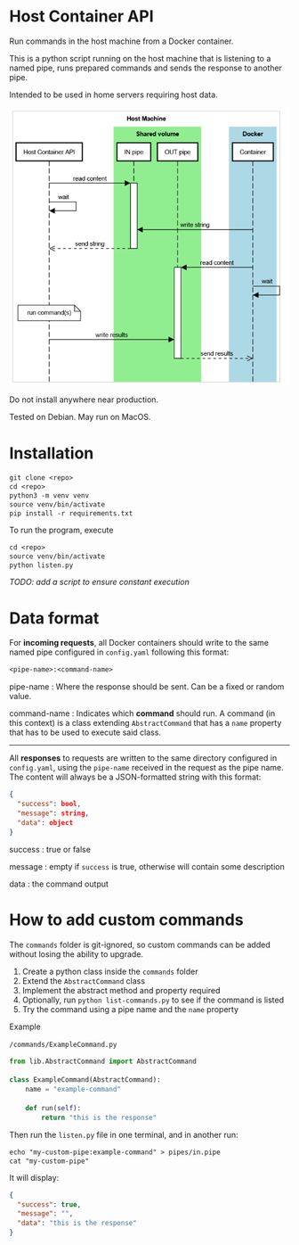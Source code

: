 # Host Container API

Run commands in the host machine from a Docker container.

This is a python script running on the host machine that is listening to a named pipe,
runs prepared commands and sends the response to another pipe. 

Intended to be used in home servers requiring host data.

![Sequence diagram](resources/diagram.png "Sequence diagram")

Do not install anywhere near production.

Tested on Debian. May run on MacOS.

# Installation

```shell
git clone <repo>
cd <repo>
python3 -m venv venv
source venv/bin/activate
pip install -r requirements.txt
```

To run the program, execute
```shell
cd <repo>
source venv/bin/activate
python listen.py
```

*TODO: add a script to ensure constant execution*

# Data format

For **incoming requests**, all Docker containers should write to the same named pipe
configured in `config.yaml` following this format:

```txt
<pipe-name>:<command-name>
```

pipe-name
: Where the response should be sent. Can be a fixed or random value.

command-name
: Indicates which **command** should run. A command (in this context)
is a class extending `AbstractCommand` that has a `name`
property that has to be used to execute said class.

---

All **responses** to requests are written to the same directory configured in
`config.yaml`, using the `pipe-name` received in the request as the pipe name.
The content will always be a JSON-formatted string with this format:

```json
{
  "success": bool,
  "message": string,
  "data": object
}
```

success
: true or false

message
: empty if `success` is true, otherwise will contain some description

data
: the command output

# How to add custom commands
The `commands` folder is git-ignored, so custom commands can be added without
losing the ability to upgrade.

1. Create a python class inside the `commands` folder
2. Extend the `AbstractCommand` class
3. Implement the abstract method and property required
4. Optionally, run `python list-commands.py` to see if the command is listed
5. Try the command using a pipe name and the `name` property 

Example 

`/commands/ExampleCommand.py`
```python
from lib.AbstractCommand import AbstractCommand

class ExampleCommand(AbstractCommand):
    name = "example-command"

    def run(self):
        return "this is the response"
```

Then run the `listen.py` file in one terminal, and in another run: 
```shell
echo "my-custom-pipe:example-command" > pipes/in.pipe
cat "my-custom-pipe"
```

It will display:
```json
{
  "success": true,
  "message": "",
  "data": "this is the response"
}
```
